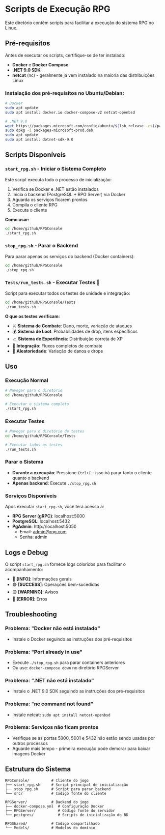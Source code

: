 # Scripts de Execução RPG

Este diretório contém scripts para facilitar a execução do sistema RPG no Linux.

## Pré-requisitos

Antes de executar os scripts, certifique-se de ter instalado:

- **Docker** e **Docker Compose**
- **.NET 9.0 SDK**
- **netcat** (nc) - geralmente já vem instalado na maioria das distribuições Linux

### Instalação dos pré-requisitos no Ubuntu/Debian:

```bash
# Docker
sudo apt update
sudo apt install docker.io docker-compose-v2 netcat-openbsd

# .NET 9.0
wget https://packages.microsoft.com/config/ubuntu/$(lsb_release -rs)/packages-microsoft-prod.deb -O packages-microsoft-prod.deb
sudo dpkg -i packages-microsoft-prod.deb
sudo apt update
sudo apt install dotnet-sdk-9.0
```

## Scripts Disponíveis

### `start_rpg.sh` - Iniciar o Sistema Completo

Este script executa todo o processo de inicialização:

1. Verifica se Docker e .NET estão instalados
2. Inicia o backend (PostgreSQL + RPG Server) via Docker
3. Aguarda os serviços ficarem prontos
4. Compila o cliente RPG
5. Executa o cliente

**Como usar:**
```bash
cd /home/github/RPGConsole
./start_rpg.sh
```

### `stop_rpg.sh` - Parar o Backend

Para parar apenas os serviços do backend (Docker containers):

```bash
cd /home/github/RPGConsole
./stop_rpg.sh
```

### `Tests/run_tests.sh` - Executar Testes 🧪

Script para executar todos os testes de unidade e integração:

```bash
cd /home/github/RPGConsole/Tests
./run_tests.sh
```

**O que os testes verificam:**
- ⚔️ **Sistema de Combate**: Dano, morte, variação de ataques
- 💰 **Sistema de Loot**: Probabilidades de drop, itens específicos
- 📈 **Sistema de Experiência**: Distribuição correta de XP
- 🔗 **Integração**: Fluxos completos de combate
- 🎲 **Aleatoriedade**: Variação de danos e drops

## Uso

### Execução Normal
```bash
# Navegar para o diretório
cd /home/github/RPGConsole

# Executar o sistema completo
./start_rpg.sh
```

### Executar Testes
```bash
# Navegar para o diretório de testes
cd /home/github/RPGConsole/Tests

# Executar todos os testes
./run_tests.sh
```

### Parar o Sistema
- **Durante a execução**: Pressione `Ctrl+C` - isso irá parar tanto o cliente quanto o backend
- **Apenas backend**: Execute `./stop_rpg.sh`

### Serviços Disponíveis
Após executar `start_rpg.sh`, você terá acesso a:
- **RPG Server (gRPC)**: localhost:5000
- **PostgreSQL**: localhost:5432
- **PgAdmin**: http://localhost:5050
  - Email: admin@rpg.com
  - Senha: admin

## Logs e Debug

O script `start_rpg.sh` fornece logs coloridos para facilitar o acompanhamento:
- 🔵 **[INFO]**: Informações gerais
- 🟢 **[SUCCESS]**: Operações bem-sucedidas  
- 🟡 **[WARNING]**: Avisos
- 🔴 **[ERROR]**: Erros

## Troubleshooting

### Problema: "Docker não está instalado"
- Instale o Docker seguindo as instruções dos pré-requisitos

### Problema: "Port already in use"
- Execute `./stop_rpg.sh` para parar containers anteriores
- Ou use: `docker-compose down` no diretório RPGServer

### Problema: ".NET não está instalado"
- Instale o .NET 9.0 SDK seguindo as instruções dos pré-requisitos

### Problema: "nc command not found"
- Instale netcat: `sudo apt install netcat-openbsd`

### Problema: Serviços não ficam prontos
- Verifique se as portas 5000, 5001 e 5432 não estão sendo usadas por outros processos
- Aguarde mais tempo - primeira execução pode demorar para baixar imagens Docker

## Estrutura do Sistema

```
RPGConsole/          # Cliente do jogo
├── start_rpg.sh     # Script principal de inicialização
├── stop_rpg.sh      # Script para parar backend
└── src/             # Código fonte do cliente

RPGServer/           # Backend do jogo
├── docker-compose.yml  # Configuração Docker
├── RPGServer/          # Código fonte do servidor
└── postgres/           # Scripts de inicialização do BD

RPGShared/           # Código compartilhado
└── Models/          # Modelos do domínio
```
